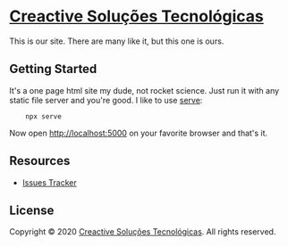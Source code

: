 # [Creactive Soluções Tecnológicas](http://creactive.com.br)

This is our site. There are many like it, but this one is ours.


## Getting Started

It's a one page html site my dude, not rocket science. Just run it with any static file server and you're good. I like to use [serve](https://www.npmjs.com/package/serve):

        npx serve

Now open [http://localhost:5000](http://localhost:5000) on your favorite browser and that's it.


## Resources

* [Issues Tracker](https://github.com/creactivebr/site/issues)


## License

Copyright &copy; 2020 [Creactive Soluções Tecnológicas](http://creactive.com.br). All rights reserved.
